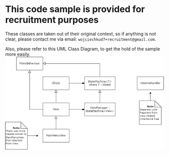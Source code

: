 # This code sample is provided for recruitment purposes
These classes are taken out of their original context, so if anything is not clear, please contact me via email: `wojciechkud7+recruitment@gmail.com`.

Also, please refer to this UML Class Diagram, to get the hold of the sample more easily.
![UML Class Diagram of code sample](https://github.com/wkud/code-sample/blob/main/UML%20Class%20Diagram%20of%20code%20sample.png)
